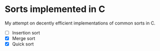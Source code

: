 # Sorts implemented in C

My attempt on decently efficient implementations of common sorts in C.

- [ ] Insertion sort
- [x] Merge sort
- [x] Quick sort

